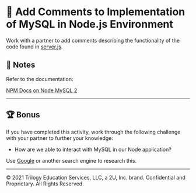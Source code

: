 # 📐 Add Comments to Implementation of MySQL in Node.js Environment

Work with a partner to add comments describing the functionality of the code found in [server.js](./Unsolved/server.js).

## 📝 Notes

Refer to the documentation: 

[NPM Docs on Node MySQL 2](https://www.npmjs.com/package/mysql2#installation)

---

## 🏆 Bonus

If you have completed this activity, work through the following challenge with your partner to further your knowledge:

* How are we able to interact with MySQL in our Node application?

Use [Google](https://www.google.com) or another search engine to research this.

---
 © 2021 Trilogy Education Services, LLC, a 2U, Inc. brand. Confidential and Proprietary. All Rights Reserved.
 